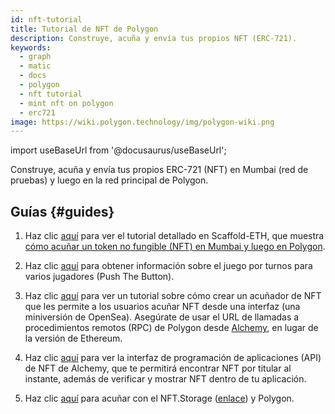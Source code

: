 ```yaml
---
id: nft-tutorial
title: Tutorial de NFT de Polygon
description: Construye, acuña y envía tus propios NFT (ERC-721).
keywords:
  - graph
  - matic
  - docs
  - polygon
  - nft tutorial
  - mint nft on polygon
  - erc721
image: https://wiki.polygon.technology/img/polygon-wiki.png
---
```


import useBaseUrl from '@docusaurus/useBaseUrl';

Construye, acuña y envía tus propios ERC-721 (NFT) en Mumbai (red de pruebas) y luego en la red principal de Polygon.

## Guías {#guides}

1. Haz clic [aquí](https://github.com/scaffold-eth/scaffold-eth/tree/matic) para ver el tutorial detallado en Scaffold-ETH, que muestra [cómo acuñar un token no fungible (NFT) en Mumbai y luego en Polygon](https://github.com/primeshprimesh/firstSimpleNFTProject).

2. Haz clic [aquí](https://docs.scaffoldeth.io/scaffold-eth/examples-branches/common-web3-patterns/push-the-button#side-quests) para obtener información sobre el juego por turnos para varios jugadores (Push The Button).

3. Haz clic [aquí](https://docs.alchemy.com/alchemy/tutorials/nft-minter) para ver un tutorial sobre cómo crear un acuñador de NFT que les permite a los usuarios acuñar NFT desde una interfaz (una miniversión de OpenSea). Asegúrate de usar el URL de llamadas a procedimientos remotos (RPC) de Polygon desde [Alchemy](https://alchemy.com/?a=polygon-docs), en lugar de la versión de Ethereum.

4. Haz clic [aquí](https://docs.alchemy.com/alchemy/enhanced-apis/nft-api) para ver la interfaz de programación de aplicaciones (API) de NFT de Alchemy, que te permitirá encontrar NFT por titular al instante, además de verificar y mostrar NFT dentro de tu aplicación.

5. Haz clic [aquí](https://nftschool.dev/tutorial/mint-nftstorage-polygon/) para acuñar con el NFT.Storage ([enlace](https://nft.storage/)) y Polygon.
